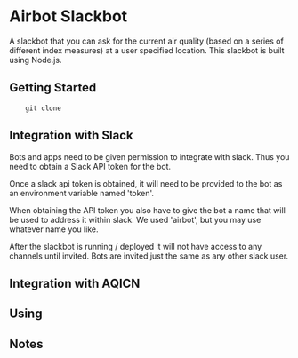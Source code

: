 # Airbot Slackbot #

A slackbot that you can ask for the current air quality (based on a series of different index measures) at a user specified location. This slackbot is built using Node.js.

## Getting Started ##

```
    git clone
```

## Integration with Slack ##

Bots and apps need to be given permission to integrate with slack. Thus you need to obtain a Slack API token for the bot.

Once a slack api token is obtained, it will need to be provided to the bot as an environment variable named 'token'.

When obtaining the API token you also have to give the bot a name that will be used to address it within slack. We used 'airbot', but you may use whatever name you like.

After the slackbot is running / deployed it will not have access to any channels until invited. Bots are invited just the same as any other slack user.

## Integration with AQICN ##

## Using ##

## Notes ##
